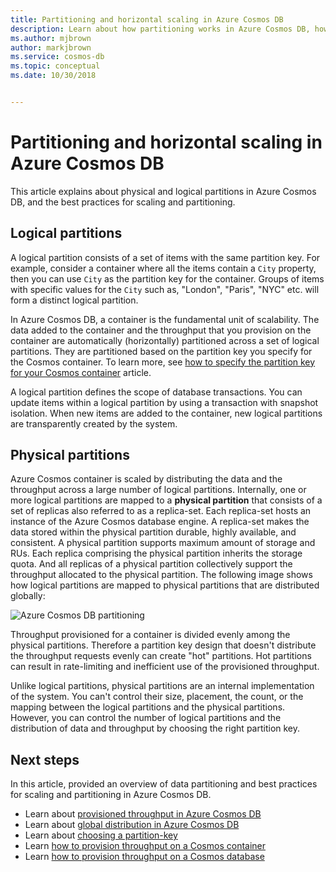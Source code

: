 ```yaml
---
title: Partitioning and horizontal scaling in Azure Cosmos DB
description: Learn about how partitioning works in Azure Cosmos DB, how to configure partitioning and partition keys, and how to pick the right partition key for your application.
ms.author: mjbrown
author: markjbrown
ms.service: cosmos-db
ms.topic: conceptual
ms.date: 10/30/2018


---
```


# Partitioning and horizontal scaling in Azure Cosmos DB

This article explains about physical and logical partitions in Azure Cosmos DB, and the best practices for scaling and partitioning. 

## Logical partitions

A logical partition consists of a set of items with the same partition key. For example, consider a container where all the items contain a `City` property, then you can use `City` as the partition key for the container. Groups of items with specific values for the `City` such as, "London", "Paris", "NYC" etc. will form a distinct logical partition.

In Azure Cosmos DB, a container is the fundamental unit of scalability. The data added to the container and the throughput that you provision on the container are automatically (horizontally) partitioned across a set of logical partitions. They are partitioned based on the partition key you specify for the Cosmos container. To learn more, see [how to specify the partition key for your Cosmos container](how-to-create-container.md) article.

A logical partition defines the scope of database transactions. You can update items within a logical partition by using a transaction with snapshot isolation. When new items are added to the container, new logical partitions are transparently created by the system.

## Physical partitions

Azure Cosmos container is scaled by distributing the data and the throughput across a large number of logical partitions. Internally, one or more logical partitions are mapped to a **physical partition** that consists of a set of replicas also referred to as a replica-set. Each replica-set hosts an instance of the Azure Cosmos database engine. A replica-set makes the data stored within the physical partition durable, highly available, and consistent. A physical partition supports maximum amount of storage and RUs. Each replica comprising the physical partition inherits the storage quota. And all replicas of a physical partition collectively support the throughput allocated to the physical partition. The following image shows how logical partitions are mapped to physical partitions that are distributed globally:

![Azure Cosmos DB partitioning](./media/partition-data/logical-partitions.png)

Throughput provisioned for a container is divided evenly among the physical partitions. Therefore a partition key design that doesn't distribute the throughput requests evenly can create "hot" partitions. Hot partitions can result in rate-limiting and inefficient use of the provisioned throughput.

Unlike logical partitions, physical partitions are an internal implementation of the system. You can't control their size, placement, the count, or the mapping between the logical partitions and the physical partitions. However, you can control the number of logical partitions and the distribution of data and throughput by choosing the right partition key.

## Next steps

In this article, provided an overview of data partitioning and best practices for scaling and partitioning in Azure Cosmos DB. 

* Learn about [provisioned throughput in Azure Cosmos DB](request-units.md)
* Learn about [global distribution in Azure Cosmos DB](distribute-data-globally.md)
* Learn about [choosing a partition-key](partitioning-overview.md#choose-partitionkey)
* Learn [how to provision throughput on a Cosmos container](how-to-provision-container-throughput.md)
* Learn [how to provision throughput on a Cosmos database](how-to-provision-database-throughput.md)
